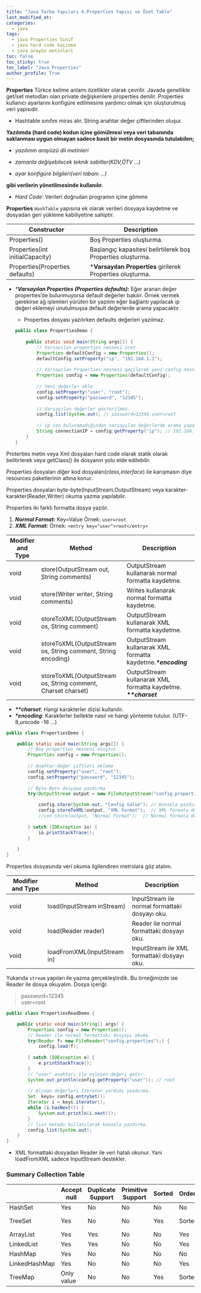 ```yaml
---
title: "Java Torba Yapıları 4.Properties Yapısı ve Özet Tablo"
last_modified_at:
categories:
  - java
tags:
  - java Properties Sınıf
  - java hard code kaçınma
  - java arayüz metinleri
toc: false
toc_sticky: true
toc_label: "Java Properties"
author_profile: True
---
```


**Properties** Türkce kelime anlamı özellikler olarak çevrilir.  Javada genellikle get/set metodları olan private değişkenlere properties denilir. Properties kullanıcı ayarlarını konfigüre edilmesine yardımcı olmak için oluşturulmuş veri yapısıdır.

- Hashtable sınıfını miras alır. String anahtar değer çiftlerinden oluşur.

**Yazılımda (hard code) kodun içine gömülmesi veya veri tabanında saklanması uygun olmayan sadece basit bir metin dosyasında tutulabilen;** 

- *yazılımın arayüzü dil metinleri*

- *zamanla değişebilecek teknik sabitler(KDV,ÖTV ...)*

- *ayar konfigüre bilgileri(veri tabanı ...)*

**gibi verilerin yönetilmesinde kullanılır.**

- *Hard Code*: Verileri doğrudan programın içine gömme

**Properties** `HashTable` yapısına ek olarak verileri  dosyaya kaydetme ve dosyadan geri yükleme kabiliyetine sahiptir.

| Constructor                     | Description                                                 |
| ------------------------------- | ----------------------------------------------------------- |
| Properties()                    | Boş Properties oluşturma.                                  |
| Properties(int initialCapacity) | Başlangıç kapasitesi belirtilerek boş Properties oluşturma. |
| Properties(Properties defaults) | \***Varsayılan Properties** girilerek Properties oluşturma. |

- *\***Varsayılan Properties (Properties defaults):*** Eğer aranan değer properties’de bulunmuyorsa default değerler bakılır. Örnek vermek gerekirse ağ işlemleri yürüten bir yazılım eğer bağlantı yapılacak ip değeri eklemeyi unutulmuşsa default değerlerde arama yapacaktır.

  - Properties dosyası yazılırken defaults değerleri yazılmaz.

  ```java
  public class PropertiesDemo {
 
      public static void main(String args[]) {
          // Varsayılan properties nesnesi üret
          Properties defaultConfig = new Properties();
          defaultConfig.setProperty("ip", "192.168.1.1");
          
          // Varsayılan Properties nesnesi geçilerek yeni config nesnesi üret
          Properties config = new Properties(defaultConfig);
          
          // Yeni değerler ekle
          config.setProperty("user", "root");
          config.setProperty("password", "12345");   
          
          // Varsayılan değerler gösterilmez.
          config.list(System.out); // password=12345 user=root
         
          // ip con bulunamadığından varsayılan değerlerde arama yapacaktır.
          String connectionIP = config.getProperty("ip"); // 192.168.1.1
      }
  }    
  ```

Proterties metin veya Xml dosyaları hard code olarak statik olarak belitirlerek veya getClass() ile dosyanın yolu elde edilebilir.

Properties dosyaları diğer kod dosyaları(*class,interface*) ile karışmasın diye resources paketlerinin altına konur.

Properties dosyaları byte-byte(InputStream,OutputStream)  veya karakter-karakter(Reader,Writer) okuma yazma yapılabilir.

Properties iki farklı formatta dosya yazılır.

1. ***Normal Format:*** Key=Value Örnek: `user=root`
2. ***XML Format:*** Örnek: `<entry key="user">root</entry>`

| Modifier and Type | Method                                                       | Description                                                  |
| ----------------- | ------------------------------------------------------------ | ------------------------------------------------------------ |
| void              | store(OutputStream out,      String comments)                | OutputStream kullanarak normal formatta kaydetme.            |
| void              | store(Writer writer,      String comments)                   | Writes kullanarak  normal formatta kaydetme.                 |
| void              | storeToXML(OutputStream os,           String comment)        | OutputStream kullanarak XML formatta  kaydetme.              |
| void              | storeToXML(OutputStream os,           String comment,           String encoding) | OutputStream kullanarak XML formatta  kaydetme.***\*encoding*** |
| void              | storeToXML(OutputStream os, String comment,           Charset charset) | OutputStream kullanarak XML formatta  kaydetme. ***\*\*charset*** |

- ***\*\*charset***: Hangi karakterler dizisi kullanılır.
- ***\*encoding***: Karakterler bellekte nasıl ve hangi yöntemle tutulur. (UTF-8,unicode -16 ...)

```java
public class PropertiesDemo {

    public static void main(String args[]) {
        // Boş properties nesnesi oluştur.
        Properties config = new Properties();
    
        // Anahtar-değer çiftleri ekleme
        config.setProperty("user", "root");
        config.setProperty("password", "12345");
        
        // Byte-Byte dosyaya yazdırma
        try(OutputStream output = new FileOutputStream("config.properties");) {

            config.store(System.out, "Config Value"); // Konsola yazdır.
            config.storeToXML(output, "XML Format");  // XML formata dosyaya yazdır.
            //con.store(output, "Normal Format");  // Normal formata dosyaya yazdı
            
        } catch (IOException io) {
            io.printStackTrace();
        }
        
    }
}
```

Properties dosyasında veri okuma ilgilendiren metrolara göz atalım.


| Modifier and Type | Method                      | Description                                     |
| ----------------- | --------------------------- | ----------------------------------------------- |
| void              | load(InputStream inStream)  | InputStream ile normal formattaki dosyayı  oku. |
| void              | load(Reader reader)         | Reader ile normal formattaki dosyayı oku.       |
| void              | loadFromXML(InputStream in) | InputStream ile XML formattaki dosyayı  oku.    |

Yukarıda `stream` yapıları ile yazma gerçekleştirdik. Bu örneğimizde ise Reader ile dosya okuyalım. Dosya içeriği:

>password=12345 <br>
>user=root

```java
public class PropertiesReadDemo {

    public static void main(String[] args) {
        Properties config = new Properties();
        // Reader ile normal formattaki dosyayı okuma.
        try(Reader f= new FileReader("config.properties");) {
            config.load(f);
            
        } catch (IOException e) {
            e.printStackTrace();
        }
        // "user" anahtarı ile eşleşen değeri getir.
        System.out.println(config.getProperty("user")); // root
        
        // Alınan değerleri Iterator yardımı yazdırma.
        Set  keys= config.entrySet();
        Iterator i = keys.iterator();    
        while (i.hasNext()) {
            System.out.println(i.next());    
        }
        // list metodu kullanılarak konsola yazdırma.
        config.list(System.out);    
    }
}
```

- XML formattaki dosyadan Reader ile veri hatalı okunur. Yani loadFromXML sadece InputStream destekler.

### Summary Collection Table

|               | Accept null | Duplicate Support | Primitive  Support | Sorted | Ordered | add/put  | get/next    | contain/search |
| ------------- | ----------- | ----------------- | ------------------ | ------ | ------- | -------- | ----------- | -------------- |
| HashSet       | Yes         | No                | No                 | No     | No      | O(1)     | O(h/n)      | O(1)           |
| TreeSet       | Yes         | No                | No                 | Yes    | Sorted  | O(log n) | O(log n)    | O(log n)       |
| ArrayList     | Yes         | Yes               | No                 | No     | Yes     | O(1)     | O(1)/O(1)   | O(n)           |
| LinkedList    | Yes         | Yes               | No                 | No     | Yes     | O(1)     | O(n)/O(1)   | O(n)           |
| HashMap       | Yes         | No                | No                 | No     | No      | O(n)     | O(1)/O(h/n) | O(1)           |
| LinkedHashMap | Yes         | No                | No                 | No     | Yes     | O(n)     | O(1)        | O(1)           |
| TreeMap       | Only value  | No                | No                 | Yes    | Sorted  | O(log n) | O(log n)    | O(log n)       |



